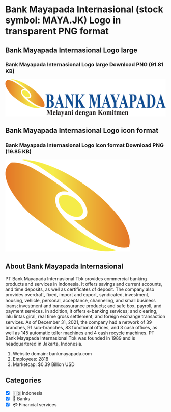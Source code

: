 # Bank Mayapada Internasional (stock symbol: MAYA.JK) Logo in transparent PNG format

## Bank Mayapada Internasional Logo large

### Bank Mayapada Internasional Logo large Download PNG (91.81 KB)

![Bank Mayapada Internasional Logo large Download PNG (91.81 KB)](/img/orig/MAYA.JK_BIG-9c32a354.png)

## Bank Mayapada Internasional Logo icon format

### Bank Mayapada Internasional Logo icon format Download PNG (19.85 KB)

![Bank Mayapada Internasional Logo icon format Download PNG (19.85 KB)](/img/orig/MAYA.JK-b8fd713b.png)

## About Bank Mayapada Internasional

PT Bank Mayapada Internasional Tbk provides commercial banking products and services in Indonesia. It offers savings and current accounts, and time deposits, as well as certificates of deposit. The company also provides overdraft, fixed, import and export, syndicated, investment, housing, vehicle, personal, acceptance, channeling, and small business loans; investment and bancassurance products; and safe box, payroll, and payment services. In addition, it offers e-banking services; and clearing, lalu lintas giral, real time gross settlement, and foreign exchange transaction services. As of December 31, 2021, the company had a network of 39 branches, 91 sub-branches, 83 functional offices, and 3 cash offices, as well as 145 automatic teller machines and 4 cash recycle machines. PT Bank Mayapada Internasional Tbk was founded in 1989 and is headquartered in Jakarta, Indonesia.

1. Website domain: bankmayapada.com
2. Employees: 2818
3. Marketcap: $0.39 Billion USD


## Categories
- [x] 🇮🇩 Indonesia
- [x] 🏦 Banks
- [x] 💳 Financial services
